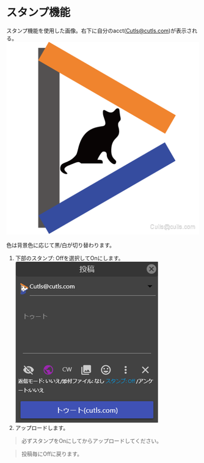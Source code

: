 # スタンプ機能

スタンプ機能を使用した画像。右下に自分のacct(Cutls@cutls.com)が表示される。
![toot25](https://raw.githubusercontent.com/cutls/TheDeskDocs/master/media/toot25.png)  

色は背景色に応じて黒/白が切り替わります。

1. 下部のスタンプ: Offを選択してOnにします。  
![toot3](https://raw.githubusercontent.com/cutls/TheDeskDocs/master/media/toot3.png)  
1. アップロードします。

> 必ずスタンプをOnにしてからアップロードしてください。

> 投稿毎にOffに戻ります。